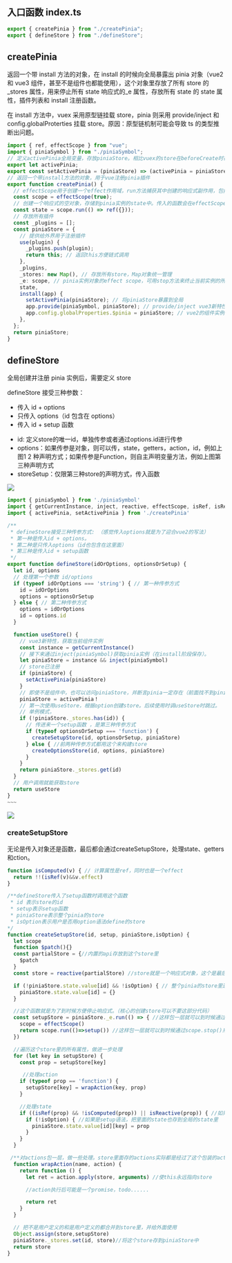 ## 入口函数 index.ts

```ts
export { createPinia } from "./createPinia";
export { defineStore } from "./defineStore";
```

## createPinia

返回一个带 install 方法的对象，在 install 的时候向全局暴露出 pinia 对象（vue2 和 vue3 组件，甚至不是组件也都能使用），这个对象里存放了所有 store 的\_stores 属性，用来停止所有 state 响应式的\_e 属性，存放所有 state 的 state 属性，插件列表和 install 注册函数。

在 install 方法中，vuex 采用原型链挂载 store，pinia 则采用 provide/inject 和 config.globalProterties 挂载 store。原因：原型链机制可能会导致 ts 的类型推断出问题。

```ts
import { ref, effectScope } from "vue";
import { piniaSymbol } from "./piniaSymbol";
// 定义activePinia全局变量，存放piniaStore。相比vuex的store在beforeCreate时被挂载到vue的原型对象上，不在vue组件也能访问到piniaStore（router）
export let activePinia;
export const setActivePinia = (piniaStore) => (activePinia = piniaStore);
// 返回一个带install方法的对象，用于vue注册pinia插件
export function createPinia() {
  // effectScope用于创建一个effect作用域，run方法捕获其中创建的响应式副作用，包括计算属性和侦听器，stop方法可以销毁所有的副作用
  const scope = effectScope(true);
  // 创建一个响应式的空对象，存储到pinia实例的state中。传入的函数会在effectScope的作用域内执行。方便后续通过stop方法停止响应式。
  const state = scope.run(() => ref({}));
  // 存放所有插件
  const _plugins = [];
  const piniaStore = {
    // 提供给外界用于注册插件
    use(plugin) {
      _plugins.push(plugin);
      return this; // 返回this方便链式调用
    },
    _plugins,
    _stores: new Map(), // 存放所有store，Map对象统一管理
    _e: scope, // pinia实例对象的effect scope，可用stop方法来终止当前实例的所有effect
    state,
    install(app) {
      setActivePinia(piniaStore); // 将piniaStore暴露到全局
      app.provide(piniaSymbol, piniaStore); // provide/inject vue3新特性，所有组件通过component.inject(piniaSymbol)能访问到piniaStore
      app.config.globalProperties.$pinia = piniaStore; // vue2的组件实例也能共享piniaStore
    },
  };
  return piniaStore;
}
```

## defineStore

全局创建并注册 pinia 实例后，需要定义 store

defineStore 接受三种参数：

- 传入 id + options
- 只传入 options（id 包含在 options）
- 传入 id + setup 函数

+ id: 定义store的唯一id，单独传参或者通过options.id进行传参
+ options：如果传参是对象，则可以传，state，getters，action，id，例如上图1 2 种声明方式；如果传参是Function，则自主声明变量方法，例如上图第三种声明方式
+ storeSetup：仅限第三种store的声明方式，传入函数

<img src="https://p3-juejin.byteimg.com/tos-cn-i-k3u1fbpfcp/28fe3857f42143a58a4341b8742f5321~tplv-k3u1fbpfcp-zoom-in-crop-mark:4536:0:0:0.awebp">

```ts
import { piniaSymbol } from './piniaSymbol'
import { getCurrentInstance, inject, reactive, effectScope, isRef, isReactive } from 'vue'
import { activePinia, setActivePinia } from './createPinia'

/**
 * defineStore接受三种传参方式: （感觉传入options就是为了迎合vue2的写法）
 * 第一种是传入id + options。
 * 第二种是只传入options（id也包含在这里面）
 * 第三种是传入id + setup函数
 */
export function defineStore(idOrOptions, optionsOrSetup) {
  let id, options
  // 处理第一个参数 id/options
  if (typeof idOrOptions === 'string') { // 第一种传参方式
    id = idOrOptions
    options = optionsOrSetup
  } else { // 第二种传参方式
    options = idOrOptions
    id = options.id
  }

  function useStore() {
    // vue3新特性，获取当前组件实例
    const instance = getCurrentInstance()
    // 接下来通过inject(piniaSymbol)获取pinia实例（在install阶段保存）。
    let piniaStore = instance && inject(piniaSymbol)
    // store已注册
    if (piniaStore) {
      setActivePinia(piniaStore)
    }
    // 即使不是组件中，也可以访问piniaStore，并断言pinia一定存在（前面找不到pinia会报错的逻辑省略了）
    piniaStore = activePinia！
    // 第一次使用useStore，根据option创建store。后续使用时调useStore时跳过。
    // 单例模式，
    if (!piniaStore._stores.has(id)) {
      // 传进来一个setup函数 ，是第三种传参方式
      if (typeof optionsOrSetup === 'function') {
        createSetupStore(id, optionsOrSetup, piniaStore)
      } else { //前两种传参方式都用这个来构建store
        createOptionsStore(id, options, piniaStore)
      }
    }
    return piniaStore._stores.get(id)
  }
  // 用户调用就能获取store
  return useStore
}
~~~
```

<img src="https://p3-juejin.byteimg.com/tos-cn-i-k3u1fbpfcp/f9552eef800c448d8f47872730081697~tplv-k3u1fbpfcp-zoom-in-crop-mark:4536:0:0:0.awebp">

### createSetupStore

无论是传入对象还是函数，最后都会通过createSetupStore，处理state、getters和ction。

~~~ts
function isComputed(v) { // 计算属性是ref，同时也是一个effect
  return !!(isRef(v)&&v.effect)
}

/**defineStore传入了setup函数时调用这个函数
 * id 表示store的id
 * setup表示setup函数
 * piniaStore表示整个pinia的store
 * isOption表示用户是否用option语法define的store
*/
function createSetupStore(id, setup, piniaStore,isOption) {
  let scope
  function $patch(){}
  const partialStore = {//内置的api存放到这个store里
    $patch
  }
  const store = reactive(partialStore) //store就是一个响应式对象，这个是最后暴露出去的store，会存放内置的api和用户定义的store

  if (!piniaStore.state.value[id] && !isOption) { // 整个pinia的store里还没有存放过目前这个state 且 用户用options语法来define的store
    piniaStore.state.value[id] = {}
  }

  //这个函数就是为了到时候方便停止响应式。（核心的创建store可以不要这部分代码）
  const setupStore = piniaStore._e.run(() => { //这样包一层就可以到时候通过pinia.store.stop()来停止全部store的响应式
    scope = effectScope()
    return scope.run(()=>setup()) //这样包一层就可以到时候通过scope.stop()来停止这个store的响应式
  })

  //遍历这个store里的所有属性，做进一步处理
  for (let key in setupStore) {
    const prop = setupStore[key]

     //处理action
    if (typeof prop == 'function') {
      setupStore[key] = wrapAction(key, prop)
    }

    //处理state
    if ((isRef(prop) && !isComputed(prop)) || isReactive(prop)) { //如果他是ref或者是reactive则说明它是state（注意由于computed也是ref，所以要排除掉计算属性）
      if (!isOption) { //如果是setup语法，把里面的state也存到全局的state里
        piniaStore.state.value[id][key] = prop
      }
    }
  }

 /**对actions包一层，做一些处理。store里面存的actions实际都是经过了这个包装的actions。*/
  function wrapAction(name, action) {
    return function () {
      let ret = action.apply(store, arguments) //使this永远指向store

      //action执行后可能是一个promise，todo......

      return ret
    }
  }

  // 把不是用户定义的和是用户定义的都合并到store里，并给外面使用
  Object.assign(store,setupStore)
  piniaStore._stores.set(id, store)//将这个store存到piniaStore中
  return store
}
~~~